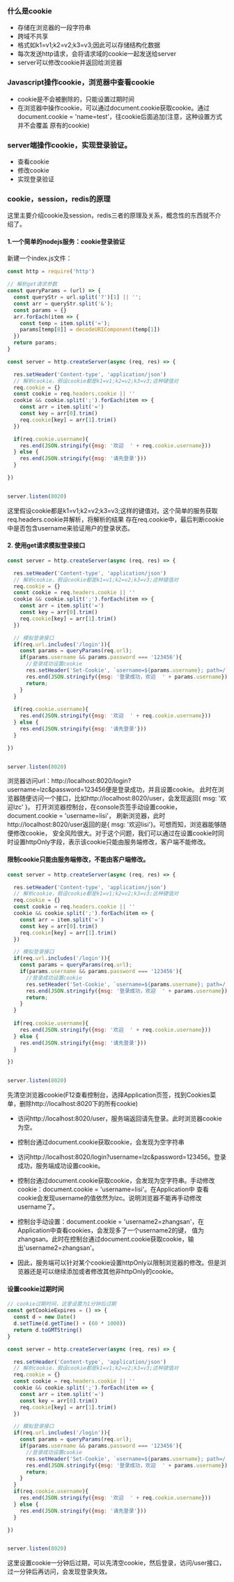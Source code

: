 ### 什么是cookie
- 存储在浏览器的一段字符串
- 跨域不共享
- 格式如k1=v1;k2=v2;k3=v3;因此可以存储结构化数据
- 每次发送http请求，会将请求域的cookie一起发送给server
- server可以修改cookie并返回给浏览器

### Javascript操作cookie，浏览器中查看cookie
- cookie是不会被删除的，只能设置过期时间
- 在浏览器中操作cookie，可以通过document.cookie获取cookie。通过document.cookie = 'name=test'，往cookie后面追加(注意，这种设置方式并不会覆盖
原有的cookie)
### server端操作cookie，实现登录验证。
- 查看cookie
- 修改cookie
- 实现登录验证


### cookie，session，redis的原理
这里主要介绍cookie及session，redis三者的原理及关系，概念性的东西就不介绍了。

#### 1.一个简单的nodejs服务：cookie登录验证
新建一个index.js文件：
```js
const http = require('http')

// 解析get请求参数
const queryParams = (url) => {
  const queryStr = url.split('?')[1] || '';
  const arr = queryStr.split('&');
  const params = {}
  arr.forEach(item => {
    const temp = item.split('=');
    params[temp[0]] = decodeURIComponent(temp[1])
  })
  return params;
}

const server = http.createServer(async (req, res) => {

  res.setHeader('Content-type', 'application/json')
  // 解析cookie，假设cookie都是k1=v1;k2=v2;k3=v3;这种键值对
  req.cookie = {}
  const cookie = req.headers.cookie || ''
  cookie && cookie.split(';').forEach(item => {
    const arr = item.split('=')
    const key = arr[0].trim()
    req.cookie[key] = arr[1].trim()
  })

  if(req.cookie.username){
    res.end(JSON.stringify({msg: '欢迎  ' + req.cookie.username}))
  } else {
    res.end(JSON.stringify({msg: '请先登录'}))
  }

})


server.listen(8020)

```
这里假设cookie都是k1=v1;k2=v2;k3=v3;这样的键值对。这个简单的服务获取req.headers.cookie并解析，将解析的结果
存在req.cookie中，最后判断cookie中是否包含username来验证用户的登录状态。


#### 2. 使用get请求模拟登录接口
```js
const server = http.createServer(async (req, res) => {

  res.setHeader('Content-type', 'application/json')
  // 解析cookie，假设cookie都是k1=v1;k2=v2;k3=v3;这种键值对
  req.cookie = {}
  const cookie = req.headers.cookie || ''
  cookie && cookie.split(';').forEach(item => {
    const arr = item.split('=')
    const key = arr[0].trim()
    req.cookie[key] = arr[1].trim()
  })

  // 模拟登录接口
  if(req.url.includes('/login')){
    const params = queryParams(req.url);
    if(params.username && params.password === '123456'){
      //登录成功设置cookie
      res.setHeader('Set-Cookie', `username=${params.username}; path=/`)
      res.end(JSON.stringify({msg: '登录成功，欢迎  ' + params.username}))
      return;
    }
  }
  
  if(req.cookie.username){
    res.end(JSON.stringify({msg: '欢迎  ' + req.cookie.username}))
  } else {
    res.end(JSON.stringify({msg: '请先登录'}))
  }

})


server.listen(8020)
```
浏览器访问url：http://localhost:8020/login?username=lzc&password=123456便是登录成功，并且设置cookie。
此时在浏览器随便访问一个接口，比如http://localhost:8020/user，会发现返回{ msg: '欢迎lzc' }。
打开浏览器控制台，在console页签手动设置cookie，document.cookie = 'username=lisi'，
刷新浏览器，此时http://localhost:8020/user返回的是{ msg: '欢迎lisi'}。可想而知，浏览器能够随便修改cookie，
安全风险很大。对于这个问题，我们可以通过在设置cookie时同时设置httpOnly字段，表示该cookie只能由服务端修改，客户端不能修改。

#### 限制cookie只能由服务端修改，不能由客户端修改。
```js
const server = http.createServer(async (req, res) => {

  res.setHeader('Content-type', 'application/json')
  // 解析cookie，假设cookie都是k1=v1;k2=v2;k3=v3;这种键值对
  req.cookie = {}
  const cookie = req.headers.cookie || ''
  cookie && cookie.split(';').forEach(item => {
    const arr = item.split('=')
    const key = arr[0].trim()
    req.cookie[key] = arr[1].trim()
  })

  // 模拟登录接口
  if(req.url.includes('/login')){
    const params = queryParams(req.url);
    if(params.username && params.password === '123456'){
      //登录成功设置cookie
      res.setHeader('Set-Cookie', `username=${params.username}; path=/; httpOnly;`)
      res.end(JSON.stringify({msg: '登录成功，欢迎  ' + params.username}))
      return;
    }
  }
  
  if(req.cookie.username){
    res.end(JSON.stringify({msg: '欢迎  ' + req.cookie.username}))
  } else {
    res.end(JSON.stringify({msg: '请先登录'}))
  }

})


server.listen(8020)
```
先清空浏览器cookie(F12查看控制台，选择Application页签，找到Cookies菜单，删除http://localhost:8020下的所有cookie)

- 访问http://localhost:8020/user，服务端返回请先登录。此时浏览器cookie为空。

- 控制台通过document.cookie获取cookie，会发现为空字符串

- 访问http://localhost:8020/login?username=lzc&password=123456。登录成功，服务端成功设置cookie。

- 控制台通过document.cookie获取cookie，会发现为空字符串。手动修改cookie：document.cookie = 'username=lisi'。在Application中
  查看cookie会发现username的值依然为lzc。说明浏览器不能再手动修改username了。
  
- 控制台手动设置：document.cookie = 'username2=zhangsan'，在Application中查看cookies，会发现多了一个username2的键，
  值为zhangsan。此时在控制台通过document.cookie获取cookie，输出'username2=zhangsan'。
  
- 因此，服务端可以针对某个cookie设置httpOnly以限制浏览器的修改。但是浏览器还是可以继续添加或者修改其他非httpOnly的cookie。

#### 设置cookie过期时间
````js
// cookie过期时间，这里设置为1分钟后过期
const getCookieExpires = () => {
  const d = new Date()
  d.setTime(d.getTime() + (60 * 1000))
  return d.toGMTString()
}

const server = http.createServer(async (req, res) => {

  res.setHeader('Content-type', 'application/json')
  // 解析cookie，假设cookie都是k1=v1;k2=v2;k3=v3;这种键值对
  req.cookie = {}
  const cookie = req.headers.cookie || ''
  cookie && cookie.split(';').forEach(item => {
    const arr = item.split('=')
    const key = arr[0].trim()
    req.cookie[key] = arr[1].trim()
  })

  // 模拟登录接口
  if(req.url.includes('/login')){
    const params = queryParams(req.url);
    if(params.username && params.password === '123456'){
      //登录成功设置cookie
      res.setHeader('Set-Cookie', `username=${params.username}; path=/; httpOnly; expires=${getCookieExpires()}`)
      res.end(JSON.stringify({msg: '登录成功，欢迎  ' + params.username}))
      return;
    }
  }
  if(req.cookie.username){
    res.end(JSON.stringify({msg: '欢迎  ' + req.cookie.username}))
  } else {
    res.end(JSON.stringify({msg: '请先登录'}))
  }

})


server.listen(8020)

````
这里设置cookie一分钟后过期，可以先清空cookie，然后登录，访问/user接口，过一分钟后再访问，会发现登录失效。
